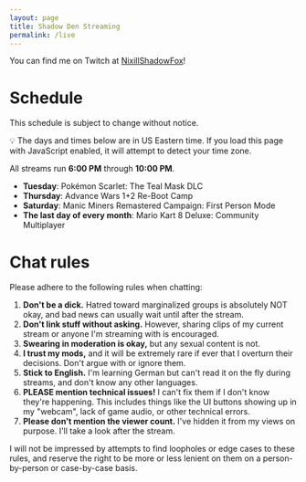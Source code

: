 ```yaml
---
layout: page
title: Shadow Den Streaming
permalink: /live
---
```


You can find me on Twitch at [NixillShadowFox](https://l.nixill.net/ttv)!

# Schedule
This schedule is subject to change without notice.

<span id="time-notice">💡 The days and times below are in US Eastern time. If you load this page with JavaScript enabled, it will attempt to detect your time zone.</span>

All streams run **<span id="startTime">6:00 PM</span>** through **<span id="endTime">10:00 PM</span>**.

* **<span id="tuesday">Tuesday</span>**: Pokémon Scarlet: The Teal Mask DLC
* **<span id="thursday">Thursday</span>**: Advance Wars 1+2 Re-Boot Camp
* **<span id="saturday">Saturday</span>**: Manic Miners Remastered Campaign: First Person Mode
* **The <span id="last">last</span> day of every month**: Mario Kart 8 Deluxe: Community Multiplayer

<script src="/scripts/luxon.js"></script>
<script>
  var DateTime = luxon.DateTime;
  // Set the timezone to my own
  var now = DateTime.now().setZone("America/Detroit");
  // Set all the times and days correctly
  var streamStart = now.set({ hour: 18, minute: 0, second: 0 });
  var streamEnd = now.set({ hour: 22, minute: 0, second: 0 });
  var tuesday = streamStart.set({ weekday: 2 });
  var thursday = streamStart.set({ weekday: 4 });
  var saturday = streamStart.set({ weekday: 6 });
  // Set all timezones to the reader's
  var localZone = "local";
  streamStart = streamStart.setZone(localZone);
  streamEnd = streamEnd.setZone(localZone);
  tuesday = tuesday.setZone(localZone);
  thursday = thursday.setZone(localZone);
  saturday = saturday.setZone(localZone);
  // And now set the spans above
  document.getElementById("startTime").innerText = streamStart.toLocaleString(DateTime.TIME_SIMPLE);
  document.getElementById("endTime").innerText = streamEnd.toLocaleString(DateTime.TIME_SIMPLE);
  document.getElementById("tuesday").innerText = tuesday.weekdayLong;
  document.getElementById("thursday").innerText = thursday.weekdayLong;
  document.getElementById("saturday").innerText = saturday.weekdayLong;
  document.getElementById("last").innerText = (tuesday.weekday == 2)?"last":"first";
  document.getElementById("time-notice").innerText = "✅ The days and times below are in your local time.";
</script>

# Chat rules
Please adhere to the following rules when chatting:

1. **Don't be a dick.** Hatred toward marginalized groups is absolutely NOT okay, and bad news can usually wait until after the stream.
2. **Don't link stuff without asking.** However, sharing clips of my current stream or anyone I'm streaming with is encouraged.
3. **Swearing in moderation is okay,** but any sexual content is not.
4. **I trust my mods,** and it will be extremely rare if ever that I overturn their decisions. Don't argue with or ignore them.
5. **Stick to English.** I'm learning German but can't read it on the fly during streams, and don't know any other languages.
6. **PLEASE mention technical issues!** I can't fix them if I don't know they're happening. This includes things like the UI buttons showing up in my "webcam", lack of game audio, or other technical errors.
7. **Please don't mention the viewer count.** I've hidden it from my views on purpose. I'll take a look after the stream.

I will not be impressed by attempts to find loopholes or edge cases to these rules, and reserve the right to be more or less lenient on them on a person-by-person or case-by-case basis.